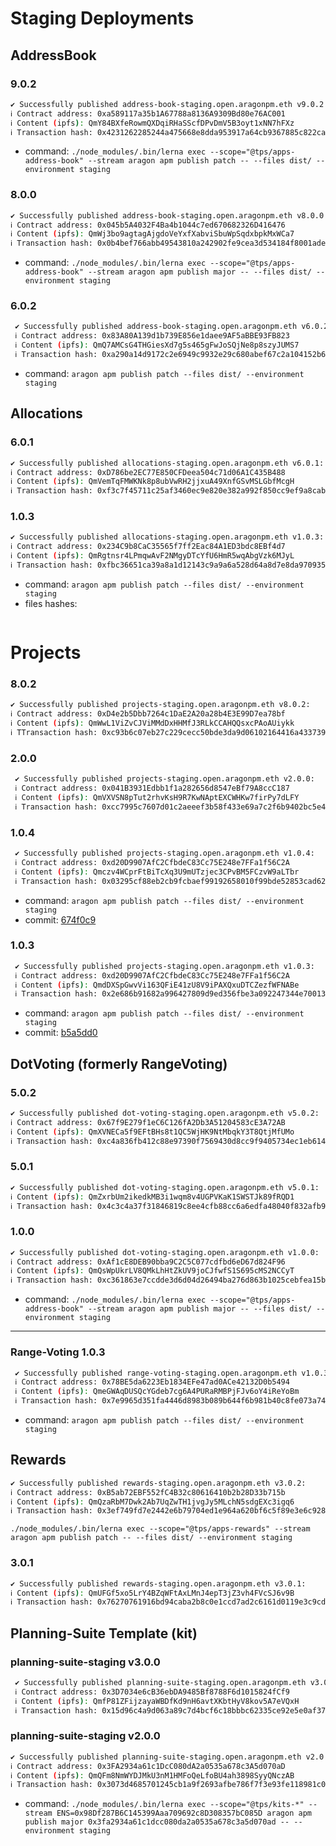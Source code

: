 # Staging Deployments

## AddressBook

### 9.0.2

```sh
✔ Successfully published address-book-staging.open.aragonpm.eth v9.0.2:
ℹ Contract address: 0xa589117a35b1A67788a8136A9309Bd80e76AC001
ℹ Content (ipfs): QmY84BXfeRowmQXDqiRHaSScfDPvDmV5B3oyt1xNN7hFXz
ℹ Transaction hash: 0x4231262285244a475668e8dda953917a64cb9367885c822ca02eea3cae69bac4
```

- command: `./node_modules/.bin/lerna exec --scope="@tps/apps-address-book" --stream aragon apm publish patch -- --files dist/ --environment staging`

### 8.0.0

```sh
✔ Successfully published address-book-staging.open.aragonpm.eth v8.0.0:
ℹ Contract address: 0x045b5A4032F4Ba4b1044c7ed670682326D416476
ℹ Content (ipfs): QmWj3bo9agtagAjgdoVeYxfXabviSbuWpSqdxbpkMxWCa7
ℹ Transaction hash: 0x0b4bef766abb49543810a242902fe9cea3d534184f8001ade47f341559982c2b
```

- command: `./node_modules/.bin/lerna exec --scope="@tps/apps-address-book" --stream aragon apm publish major -- --files dist/ --environment staging`

### 6.0.2

```sh
 ✔ Successfully published address-book-staging.open.aragonpm.eth v6.0.2:
 ℹ Contract address: 0x83A80A139d1b739E856e1daee9AF5aBBE93FB823
 ℹ Content (ipfs): QmQ7AMCsG4THGiesXd7g5s465gFwJoSQjNe8p8szyJUMS7
 ℹ Transaction hash: 0xa290a14d9172c2e6949c9932e29c680abef67c2a104152b6519cb5100dab7d71
```

- command: `aragon apm publish patch --files dist/ --environment staging`


## Allocations

### 6.0.1

```sh
✔ Successfully published allocations-staging.open.aragonpm.eth v6.0.1:
ℹ Contract address: 0xD786be2EC77E850CFDeea504c71d06A1C435B488
ℹ Content (ipfs): QmVemTqFMWKNk8p8ubVwRH2jjxuA49XnfGSvMSLGbfMcgH
ℹ Transaction hash: 0xf3c7f45711c25af3460ec9e820e382a992f850cc9ef9a8cabeaf791361892982
```

### 1.0.3

```sh
✔ Successfully published allocations-staging.open.aragonpm.eth v1.0.3:
ℹ Contract address: 0x234C9b8CaC35565f7ff2Eac84A1ED3bdc8EBf4d7
ℹ Content (ipfs): QmRgtnsr4LPmqwAvF2NMgyDTcYfU6HmR5wqAbgVzk6MJyL
ℹ Transaction hash: 0xfbc36651ca39a8a1d12143c9a9a6a528d64a8d7e8da970935e4c0900152a8e77
```

- command: `aragon apm publish patch --files dist/ --environment staging`
- files hashes:

```sh

```

# Projects

### 8.0.2

```sh
✔ Successfully published projects-staging.open.aragonpm.eth v8.0.2: 
ℹ Contract address: 0xD4e2b5Dbb7264c1DaE2A20a28b4E3E99D7ea78bf
ℹ Content (ipfs): QmWwL1ViZvCJViMMdDxHHMfJ3RLkCCAHQQsxcPAoAUiykk
ℹ TTransaction hash: 0xc93b6c07eb27c229cecc50bde3da9d06102164416a433739eba961913f32f8e6
```

### 2.0.0

```sh
 ✔ Successfully published projects-staging.open.aragonpm.eth v2.0.0:
 ℹ Contract address: 0x041B3931Edbb1f1a282656d8547eBf79A8ccC187
 ℹ Content (ipfs): QmVXVSN8pTut2rhvKsH9R7KwNAptEXCWHKw7firPy7dLFY
 ℹ Transaction hash: 0xcc7995c7607d01c2aeeef3b58f433e69a7c2f6b9402bc5e4c8c6395c5f2de0a8
```

### 1.0.4

```sh
 ✔ Successfully published projects-staging.open.aragonpm.eth v1.0.4:
 ℹ Contract address: 0xd20D9907AfC2CfbdeC83Cc75E248e7FFa1f56C2A
 ℹ Content (ipfs): Qmczv4WCprFtBiTcXq3U9mUTzjec3CPvBM5FCzvW9aLTbr
 ℹ Transaction hash: 0x03295cf88eb2cb9fcbaef99192658010f99bde52853cad62ba4f683121c22a38
```

- command: `aragon apm publish patch --files dist/ --environment staging`
- commit: [674f0c9](https://github.com/AutarkLabs/planning-suite/commit/674f0c9db6ae89ef9aa6686b28963eb048f0fb1f)

### 1.0.3

```sh
 ✔ Successfully published projects-staging.open.aragonpm.eth v1.0.3:
 ℹ Contract address: 0xd20D9907AfC2CfbdeC83Cc75E248e7FFa1f56C2A
 ℹ Content (ipfs): QmdDXSpGwvVi163QFiE41zU8V9iPAXQxuDTCZezfWFNABe
 ℹ Transaction hash: 0x2e686b91682a996427809d9ed356fbe3a092247344e7001386f19bdc8964a026
```

- command: `aragon apm publish patch --files dist/ --environment staging`
- commit: [b5a5dd0](https://github.com/AutarkLabs/planning-suite/commit/b5a5dd0685e0a66e8124c9901e4f1f6249ed0d11)

## DotVoting (formerly RangeVoting)

### 5.0.2

```sh
✔ Successfully published dot-voting-staging.open.aragonpm.eth v5.0.2:
ℹ Contract address: 0x67f9E279f1eC6C126fA2Db3A51204583cE3A72AB
ℹ Content (ipfs): QmXVNECa5f9EFtBHs8t1QC5WjHK9NtMbqkY3T8QtjMfUMo
ℹ Transaction hash: 0xc4a836fb412c88e97390f7569430d8cc9f9405734ec1eb614806457ad8a20dda
```

### 5.0.1

```sh
✔ Successfully published dot-voting-staging.open.aragonpm.eth v5.0.1:
ℹ Content (ipfs): QmZxrbUm2ikedkMB3i1wqm8v4UGPVKaK1SWSTJk89fRQD1
ℹ Transaction hash: 0x4c3c4a37f31846819c8ee4cfb88cc6a6edfa48040f832afb97088f6ef2440861
```

### 1.0.0

```sh
✔ Successfully published dot-voting-staging.open.aragonpm.eth v1.0.0:
ℹ Contract address: 0xAf1cE8DEB90bba9C2C5C077cdfbd6eD67d824F96
ℹ Content (ipfs): QmQsWpUkrLV8QMkLhHtZkUV9joCJfwfS1S695cMS2NCCyT
ℹ Transaction hash: 0xc361863e7ccdde3d6d04d26494ba276d863b1025cebfea15b345c95a1fab7cbe
```

- command: `./node_modules/.bin/lerna exec --scope="@tps/apps-address-book" --stream aragon apm publish major -- --files dist/ --environment staging`

---

### Range-Voting 1.0.3

```sh
 ✔ Successfully published range-voting-staging.open.aragonpm.eth v1.0.3:
 ℹ Contract address: 0x78BE5da6223Eb1834EFe47ad0ACe42132D0b5494
 ℹ Content (ipfs): QmeGWAqDUSQcYGdeb7cg6A4PURaRMBPjFJv6oY4iReYoBm
 ℹ Transaction hash: 0x7e9965d351fa4446d8983b089b644f6b981b40c8fe073a74c2fcac7e8bde2d7f
```

- command: `aragon apm publish patch --files dist/ --environment staging`


## Rewards


```sh
✔ Successfully published rewards-staging.open.aragonpm.eth v3.0.2: 
ℹ Contract address: 0xB5ab72EBF552fC4B32c80616410b2b28D33b715b
ℹ Content (ipfs): QmQzaRbM7Dwk2Ab7UqZwTH1jvgJy5MLchN5sdgEXc3igq6
ℹ Transaction hash: 0x3ef749fd7e2442e6b79704ed1e964a620bf6c5f89e3e6c9285b8bc9735a94e7a
```

`./node_modules/.bin/lerna exec --scope="@tps/apps-rewards" --stream aragon apm publish patch -- --files dist/ --environment staging`


### 3.0.1

```sh
✔ Successfully published rewards-staging.open.aragonpm.eth v3.0.1:
ℹ Content (ipfs): QmUFGf5xo5LrY4BZqWFtAxLMnJ4epT3jZ3vh4FVcSJ6v9B
ℹ Transaction hash: 0x76270761916bd94caba2b8c0e1ccd7ad2c6161d0119e3c9cd41440810cda85d8
```


## Planning-Suite Template (kit)

### planning-suite-staging v3.0.0

```sh
 ✔ Successfully published planning-suite-staging.open.aragonpm.eth v3.0.0:
 ℹ Contract address: 0x3D7034e6cB36ebDA9485Bf8788F6d1015824fCf9
 ℹ Content (ipfs): QmfP81ZFijzayaWBDfKd9nH6avtXKbtHyV8kov5A7eVQxH
 ℹ Transaction hash: 0x15d96c4a9d063a89c7d4bcf6c18bbbc62335ce92e5e0af37e3255fe939299f58
```

### planning-suite-staging v2.0.0

```sh
✔ Successfully published planning-suite-staging.open.aragonpm.eth v2.0.0:
ℹ Contract address: 0x3FA2934a61c1DcC080dA2a0535a678c3A5d070aD
ℹ Content (ipfs): QmQFm8NmWYDJMkU3nM1HMFoQeLfoBU4ah3898SyyQNczAB
ℹ Transaction hash: 0x3073d4685701245cb1a9f2693afbe786f7f3e93fe118981c03815bdc7f8503fc
```

- command: `./node_modules/.bin/lerna exec --scope="@tps/kits-*" --stream ENS=0x98Df287B6C145399Aaa709692c8D308357bC085D aragon apm publish major 0x3fa2934a61c1dcc080da2a0535a678c3a5d070ad -- --environment staging`
